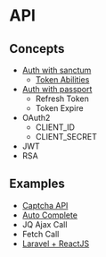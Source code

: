 # API
## Concepts
- [Auth with sanctum](/concepts/SANCTUM.md)
    - [Token Abilities](/concepts/SANCTUM_Token_Abilities.md)
- [Auth with passport](concepts/PASSPORT.md)
    - Refresh Token
    - Token Expire
- OAuth2
    - CLIENT_ID
    - CLIENT_SECRET
- JWT
- RSA

## Examples
- [Captcha API](/examples/README.md)
- [Auto Complete](/examples/AUTO_COMPLETE.md)
- JQ Ajax Call
- Fetch Call
- [Laravel + ReactJS](/projects/LaravelReact/README.md)
